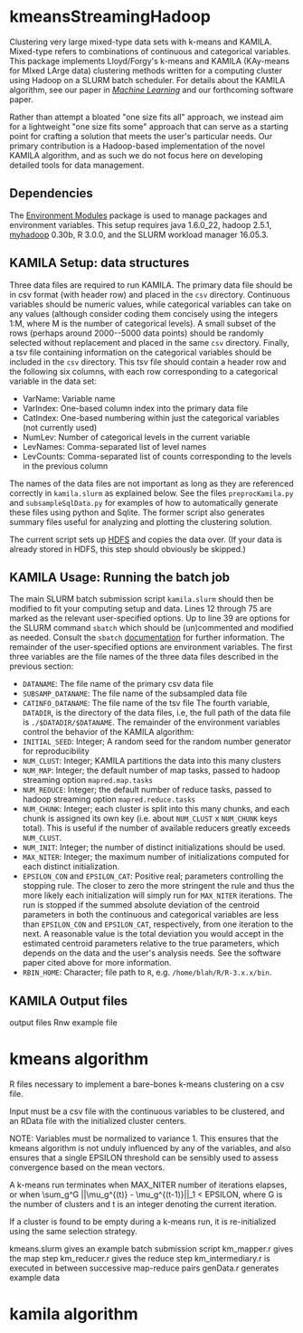 # kmeansStreamingHadoop

Clustering very large mixed-type data sets with k-means and KAMILA. Mixed-type refers to combinations of continuous and categorical variables. This package implements Lloyd/Forgy's k-means and KAMILA (KAy-means for MIxed LArge data) clustering methods written for a computing cluster using Hadoop on a SLURM batch scheduler. For details about the KAMILA algorithm, see our paper in [*Machine Learning*](http://link.springer.com/article/10.1007/s10994-016-5575-7) and our forthcoming software paper.

Rather than attempt a bloated "one size fits all" approach, we instead aim for a lightweight "one size fits some" approach that can serve as a starting point for crafting a solution that meets the user's particular needs.
Our primary contribution is a Hadoop-based implementation of the novel KAMILA algorithm, and as such we do not focus here on developing detailed tools for data management.

## Dependencies

The [Environment Modules](modules.sourceforge.net) package is used to manage packages and environment variables. This setup requires java 1.6.0\_22, hadoop 2.5.1, [myhadoop](https://github.com/glennklockwood/myhadoop) 0.30b, R 3.0.0, and the SLURM workload manager 16.05.3.

## KAMILA Setup: data structures

Three data files are required to run KAMILA.
The primary data file should be in csv format (with header row) and placed in the `csv` directory.
Continuous variables should be numeric values, while categorical variables can take on any values (although consider coding them concisely using the integers 1:M, where M is the number of categorical levels).
A small subset of the rows (perhaps around 2000--5000 data points) should be randomly selected without replacement and placed in the same `csv` directory.
Finally, a tsv file containing information on the categorical variables should be included in the `csv` directory.
This tsv file should contain a header row and the following six columns, with each row corresponding to a categorical variable in the data set:
 - VarName: Variable name
 - VarIndex: One-based column index into the primary data file
 - CatIndex: One-based numbering within just the categorical variables (not currently used)
 - NumLev: Number of categorical levels in the current variable
 - LevNames: Comma-separated list of level names
 - LevCounts: Comma-separated list of counts corresponding to the levels in the previous column

The names of the data files are not important as long as they are referenced correctly in `kamila.slurm` as explained below.
See the files `preprocKamila.py` and `subsampleSqlData.py` for examples of how to automatically generate these files using python and Sqlite.
The former script also generates summary files useful for analyzing and plotting the clustering solution.

The current script sets up [HDFS](https://hadoop.apache.org/docs/r2.5.2/hadoop-project-dist/hadoop-hdfs/HdfsUserGuide.html) and copies the data over.
(If your data is already stored in HDFS, this step should obviously be skipped.)

## KAMILA Usage: Running the batch job

The main SLURM batch submission script `kamila.slurm` should then be modified to fit your computing setup and data.
Lines 12 through 75 are marked as the relevant user-specified options.
Up to line 39 are options for the SLURM command `sbatch` which should be (un)commented and modified as needed.
Consult the `sbatch` [documentation](slurm.schedmd.com/sbatch.html) for further information.
The remainder of the user-specified options are environment variables.
The first three variables are the file names of the three data files described in the previous section:
 - `DATANAME`: The file name of the primary csv data file
 - `SUBSAMP_DATANAME`: The file name of the subsampled data file
 - `CATINFO_DATANAME`: The file name of the tsv file 
The fourth variable, `DATADIR`, is the directory of the data files, i.e, the full path of the data file is `./$DATADIR/$DATANAME`.
The remainder of the environment variables control the behavior of the KAMILA algorithm:
 - `INITIAL_SEED`: Integer; A random seed for the random number generator for reproducibility
 - `NUM_CLUST`: Integer; KAMILA partitions the data into this many clusters
 - `NUM_MAP`: Integer; the default number of map tasks, passed to hadoop streaming option `mapred.map.tasks`
 - `NUM_REDUCE`: Integer; the default number of reduce tasks, passed to hadoop streaming option `mapred.reduce.tasks`
 - `NUM_CHUNK`: Integer; each cluster is split into this many chunks, and each chunk is assigned its own key (i.e. about `NUM_CLUST` x `NUM_CHUNK` keys total). This is useful if the number of available reducers greatly exceeds `NUM_CLUST`.
 - `NUM_INIT`: Integer; the number of distinct initializations should be used.
 - `MAX_NITER`: Integer; the maximum number of initializations computed for each distinct initialization.
 - `EPSILON_CON` and `EPSILON_CAT`: Positive real; parameters controlling the stopping rule. The closer to zero the more stringent the rule and thus the more likely each initialization will simply run for `MAX_NITER` iterations. The run is stopped if the summed absolute deviation of the centroid parameters in both the continuous and categorical variables are less than `EPSILON_CON` and `EPSILON_CAT`, respectively, from one iteration to the next. A reasonable value is the total deviation you would accept in the estimated centroid parameters relative to the true parameters, which depends on the data and the user's analysis needs. See the software paper cited above for more information.
 - `RBIN_HOME`: Character; file path to `R`, e.g. `/home/blah/R/R-3.x.x/bin`.

## KAMILA Output files

output files
Rnw example file


# kmeans algorithm

R files necessary to implement a bare-bones k-means clustering on a csv file.

Input must be a csv file with the continuous variables to be clustered, and an RData file with the initialized cluster centers.

NOTE: Variables must be normalized to variance 1. This ensures that the kmeans algorithm is not unduly influenced by any of the variables, and also ensures that a single EPSILON threshold can be sensibly used to assess convergence based on the mean vectors.

A k-means run terminates when MAX\_NITER number of iterations elapses, or when \sum\_g^G ||\mu\_g^{(t)} - \mu\_g^{(t-1)}||\_1 < EPSILON, where G is the number of clusters and t is an integer denoting the current iteration.

If a cluster is found to be empty during a k-means run, it is re-initialized using the same selection strategy.

kmeans.slurm gives an example batch submission script
km\_mapper.r gives the map step
km\_reducer.r gives the reduce step
km\_intermediary.r is executed in between successive map-reduce pairs
genData.r generates example data

# kamila algorithm

